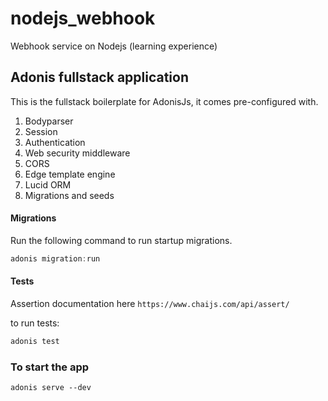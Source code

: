 # nodejs_webhook

Webhook service on Nodejs (learning experience)


## Adonis fullstack application

This is the fullstack boilerplate for AdonisJs, it comes pre-configured with.

1. Bodyparser
2. Session
3. Authentication
4. Web security middleware
5. CORS
6. Edge template engine
7. Lucid ORM
8. Migrations and seeds

#### Migrations

Run the following command to run startup migrations.

```js
adonis migration:run
```


#### Tests

Assertion documentation here `https://www.chaijs.com/api/assert/`

to run tests:

```js
adonis test
```


### To start the app

```
adonis serve --dev
```
